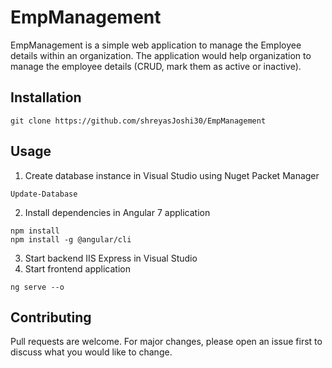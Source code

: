 # EmpManagement
EmpManagement is a simple web application to manage the Employee details within an organization. The application would help organization
to manage the employee details (CRUD, mark them as active or inactive).

## Installation

```
git clone https://github.com/shreyasJoshi30/EmpManagement
```

## Usage
1. Create database instance in Visual Studio using Nuget Packet Manager
```
Update-Database
```
2. Install dependencies in Angular 7 application
```
npm install
npm install -g @angular/cli
```
3. Start backend IIS Express in Visual Studio
4. Start frontend application 
```
ng serve --o
```

## Contributing
Pull requests are welcome. For major changes, please open an issue first to discuss what you would like to change.

